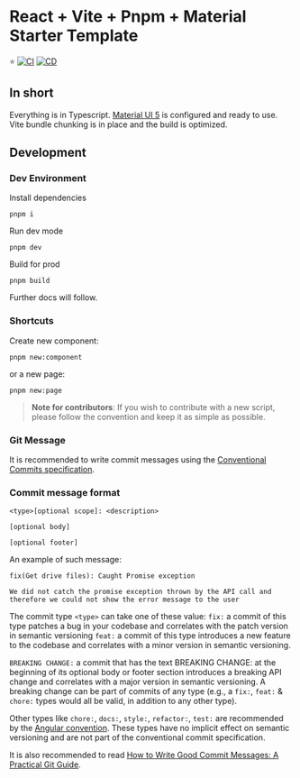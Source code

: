 # React + Vite + Pnpm + Material Starter Template

:star: [![CI](https://github.com/lazarkulasevic/react-vite-pnpm-material-starter/actions/workflows/ci.yml/badge.svg)](https://github.com/lazarkulasevic/react-vite-pnpm-material-starter/actions/workflows/ci.yml)
[![CD](https://github.com/lazarkulasevic/react-vite-pnpm-material-starter/actions/workflows/cd.yml/badge.svg)](https://github.com/lazarkulasevic/react-vite-pnpm-material-starter/actions/workflows/cd.yml)

## In short

Everything is in Typescript. [Material UI 5](https://mui.com/material-ui/getting-started/overview/) is configured and ready to use. Vite bundle chunking is in place and the build is optimized.

## Development

### Dev Environment

Install dependencies

```text
pnpm i
```

Run dev mode

```text
pnpm dev
```

Build for prod

```text
pnpm build
```

Further docs will follow.

### Shortcuts

Create new component:

```text
pnpm new:component
```

or a new page:

```text
pnpm new:page
```

> **Note for contributors**:
> If you wish to contribute with a new script, please follow the convention and keep it as simple as possible.

### Git Message

It is recommended to write commit messages using the [Conventional Commits specification](https://www.conventionalcommits.org/en/v1.0.0-beta.2/).

### Commit message format

```text
<type>[optional scope]: <description>

[optional body]

[optional footer]
```

An example of such message:

```text
fix(Get drive files): Caught Promise exception

We did not catch the promise exception thrown by the API call and therefore we could not show the error message to the user
```

The commit type `<type>` can take one of these value:
`fix:` a commit of this type patches a bug in your codebase and correlates with the patch version in semantic versioning
`feat:` a commit of this type introduces a new feature to the codebase and correlates with a minor version in semantic versioning.

`BREAKING CHANGE:` a commit that has the text BREAKING CHANGE: at the beginning of its optional body or footer section introduces a breaking API change and correlates with a major version in semantic versioning. A breaking change can be part of commits of any type (e.g., a `fix:`, `feat:` & `chore:` types would all be valid, in addition to any other type).

Other types like `chore:`, `docs:`, `style:`, `refactor:`, `test:` are recommended by the [Angular convention](https://github.com/angular/angular/blob/22b96b9/CONTRIBUTING.md#-commit-message-guidelines). These types have no implicit effect on semantic versioning and are not part of the conventional commit specification.

It is also recommended to read [How to Write Good Commit Messages: A Practical Git Guide](https://www.freecodecamp.org/news/writing-good-commit-messages-a-practical-guide/).

